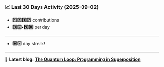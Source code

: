 <!--START_STATS-->
### 📈 Last 30 Days Activity (2025-09-02)  
- **1️⃣1️⃣3️⃣7️⃣** contributions  
- **3️⃣7️⃣•9️⃣0️⃣** per day
---
- **9️⃣4️⃣** day streak!
---
📝 **Latest blog:** [**The Quantum Loop: Programming in Superposition**](https://andriak.com/blog/quantum-loop)
<!--END_STATS-->
